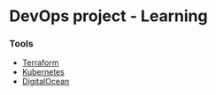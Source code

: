 # DevOps project - Learning

### Tools

- [Terraform](https://www.terraform.io/)
- [Kubernetes](https://kubernetes.io/pt-br/)
- [DigitalOcean](https://www.digitalocean.com/)
